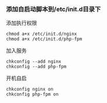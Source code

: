 ### 添加自启动脚本到/etc/init.d目录下

添加执行权限
```	
chmod a+x /etc/init.d/nginx
chmod a+x /etc/init.d/php-fpm
```
加入服务
```	
chkconfig --add nginx
chkconfig --add php-fpm
```	 
开机自启
```
chkconfig nginx on    
chkconfig php-fpm on
```